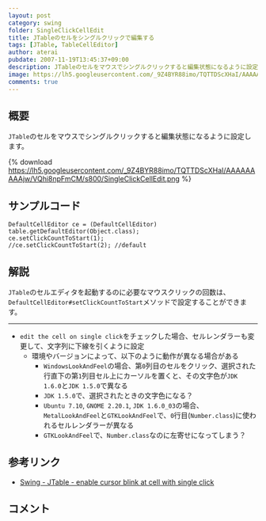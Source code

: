```yaml
---
layout: post
category: swing
folder: SingleClickCellEdit
title: JTableのセルをシングルクリックで編集する
tags: [JTable, TableCellEditor]
author: aterai
pubdate: 2007-11-19T13:45:37+09:00
description: JTableのセルをマウスでシングルクリックすると編集状態になるように設定します。
image: https://lh5.googleusercontent.com/_9Z4BYR88imo/TQTTDScXHaI/AAAAAAAAAjw/VQhi8npFmCM/s800/SingleClickCellEdit.png
comments: true
---
```

## 概要
`JTable`のセルをマウスでシングルクリックすると編集状態になるように設定します。

{% download https://lh5.googleusercontent.com/_9Z4BYR88imo/TQTTDScXHaI/AAAAAAAAAjw/VQhi8npFmCM/s800/SingleClickCellEdit.png %}

## サンプルコード
<pre class="prettyprint"><code>DefaultCellEditor ce = (DefaultCellEditor) table.getDefaultEditor(Object.class);
ce.setClickCountToStart(1);
//ce.setClickCountToStart(2); //default
</code></pre>

## 解説
`JTable`のセルエディタを起動するのに必要なマウスクリックの回数は、`DefaultCellEditor#setClickCountToStart`メソッドで設定することができます。

- - - -
- `edit the cell on single click`をチェックした場合、セルレンダラーも変更して、文字列に下線を引くように設定
    - 環境やバージョンによって、以下のように動作が異なる場合がある
        - `WindowsLookAndFeel`の場合、第`0`列目のセルをクリック、選択された行直下の第`1`列目セル上にカーソルを置くと、その文字色が`JDK 1.6.0`と`JDK 1.5.0`で異なる
        - `JDK 1.5.0`で、選択されたときの文字色になる？
        - `Ubuntu 7.10`, `GNOME 2.20.1`, `JDK 1.6.0_03`の場合、`MetalLookAndFeel`と`GTKLookAndFeel`で、`0`行目(`Number.class`)に使われるセルレンダラーが異なる
        - `GTKLookAndFeel`で、`Number.class`なのに左寄せになってしまう？

<!-- dummy comment line for breaking list -->

## 参考リンク
- [Swing - JTable - enable cursor blink at cell with single click](https://community.oracle.com/thread/1367289)

<!-- dummy comment line for breaking list -->

## コメント
